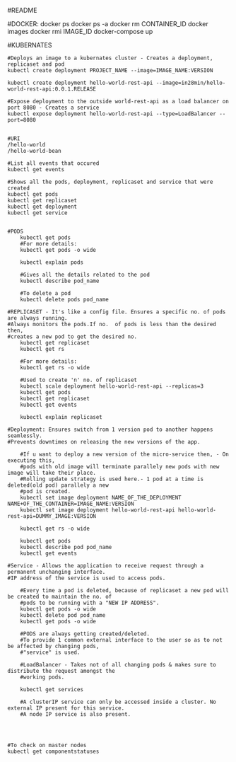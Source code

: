 #README

#DOCKER:
docker ps
docker ps -a
docker rm CONTAINER_ID
docker images
docker rmi IMAGE_ID
docker-compose up

#KUBERNATES

	#Deploys an image to a kubernates cluster - Creates a deployment, replicaset and pod
	kubectl create deployment PROJECT_NAME --image=IMAGE_NAME:VERSION

	kubectl create deployment hello-world-rest-api --image=in28min/hello-world-rest-api:0.0.1.RELEASE

	#Expose deployment to the outside world-rest-api as a load balancer on port 8080 - Creates a service
	kubectl expose deployment hello-world-rest-api --type=LoadBalancer --port=8080


	#URI
	/hello-world
	/hello-world-bean

	#List all events that occured
	kubectl get events

	#Shows all the pods, deployment, replicaset and service that were created
	kubectl get pods
	kubectl get replicaset
	kubectl get deployment
	kubectl get service


	#PODS
		kubectl get pods
		#For more details:
		kubectl get pods -o wide

		kubectl explain pods

		#Gives all the details related to the pod
		kubectl describe pod_name

		#To delete a pod
		kubectl delete pods pod_name
		
	#REPLICASET - It's like a config file. Ensures a specific no. of pods are always running. 
	#Always monitors the pods.If no.  of pods is less than the desired then, 
	#creates a new pod to get the desired no.
		kubectl get replicaset
		kubectl get rs
		
		#For more details:
		kubectl get rs -o wide

		#Used to create 'n' no. of replicaset
		kubectl scale deployment hello-world-rest-api --replicas=3
		kubectl get pods
		kubectl get replicaset
		kubectl get events
		
		kubectl explain replicaset

	#Deployment: Ensures switch from 1 version pod to another happens seamlessly. 
	#Prevents downtimes on releasing the new versions of the app.
		
		#If u want to deploy a new version of the micro-service then, - On executing this, 
		#pods with old image will terminate parallely new pods with new image will take their place.
		#Rolling update strategy is used here.- 1 pod at a time is deleted(old pod) parallely a new 
		#pod is created.
		kubectl set image deployment NAME_OF_THE_DEPLOYMENT NAME+OF_THE_CONTAINER=IMAGE_NAME:VERSION
		kubectl set image deployment hello-world-rest-api hello-world-rest-api=DUMMY_IMAGE:VERSION

		kubectl get rs -o wide
		
		kubectl get pods
		kubectl describe pod pod_name
		kubectl get events
		
	#Service - Allows the application to receive request through a permanent unchanging interface. 
	#IP address of the service is used to access pods.
	
		#Every time a pod is deleted, because of replicaset a new pod will be created to maintain the no. of 
		#pods to be running with a "NEW IP ADDRESS".
		kubectl get pods -o wide
		kubectl delete pod pod_name
		kubectl get pods -o wide
	
		#PODS are always getting created/deleted. 
		#To provide 1 common external interface to the user so as to not be affected by changing pods,
		#"service" is used.
		
		#LoadBalancer - Takes not of all changing pods & makes sure to distribute the request amongst the 
		#working pods.
		
		kubectl get services
		
		#A clusterIP service can only be accessed inside a cluster. No external IP present for this service.
		#A node IP service is also present.
		
	
	
	
	#To check on master nodes
	kubectl get componentstatuses
